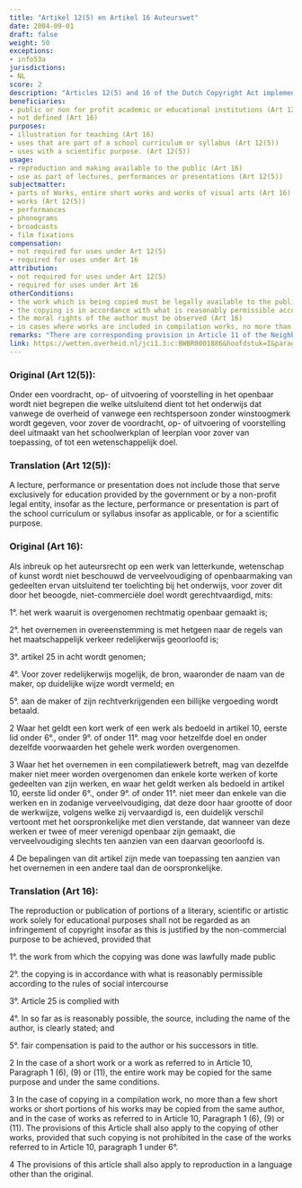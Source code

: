 ```yaml
---
title: "Artikel 12(5) en Artikel 16 Auteurswet"
date: 2004-09-01 
draft: false
weight: 50
exceptions:
- info53a
jurisdictions:
- NL
score: 2
description: "Articles 12(5) and 16 of the Dutch Copyright Act implement the exception contained in Art 5(3)a of the InfoSoc Directive. Article 16 allows reproductions and communications to the public of parts of works, entire short works and entire works of visual arts for the sole purpose of illustration for teaching. These uses are subject to compensation. Article 12(5) allows in-classroom use by public or not-for profit educational institutions as long as the use is part of a curriculum or justified by an academic purpose." 
beneficiaries:
- public or non for profit academic or educational institutions (Art 12(5))
- not defined (Art 16)
purposes: 
- illustration for teaching (Art 16)
- uses that are part of a school curriculum or syllabus (Art 12(5)) 
- uses with a scientific purpose. (Art 12(5)) 
usage:
- reproduction and making available to the public (Art 16)
- use as part of lectures, performances or presentations (Art 12(5)) 
subjectmatter:
- parts of Works, entire short works and works of visual arts (Art 16)
- works (Art 12(5)) 
- performances 
- phonograms 
- broadcasts 
- film fixations 
compensation: 
- not required for uses under Art 12(5)
- required for uses under Art 16
attribution: 
- not required for uses under Art 12(5)
- required for uses under Art 16
otherConditions:
- the work which is being copied must be legally available to the public (Art 16)
- the copying is in accordance with what is reasonably permissible according to the rules of social intercourse (Art 16)
- the moral rights of the author must be observed (Art 16)
- in cases where works are included in compilation works, no more than a few short works or short portions of works of the same author may be copied. In case of visual art works not more than a few works of the same author may be included provided that the size of manner of reproduction is sufficiently different from the original work and that no more than one work out of a series of works is included in the compilation (Article 16)
remarks: "There are corresponding provision in Article 11 of the Neighbouring Rights Act and Article 5.1(b) of the Database Act that cover the uses allowed by Article 16 of the Copyright Act. There is a provision corresponding with Article 12(5) in Article 2(8) of the Neighbouring Rights Act.<br /><br />Article 16 also allows the use of translated versions of a work."
link: https://wetten.overheid.nl/jci1.3:c:BWBR0001886&hoofdstuk=I&paragraaf=6&artikel=16
---
```


### Original (Art 12(5)): 

Onder een voordracht, op- of uitvoering of voorstelling in het openbaar wordt niet begrepen die welke uitsluitend dient tot het onderwijs dat vanwege de overheid of vanwege een rechtspersoon zonder winstoogmerk wordt gegeven, voor zover de voordracht, op- of uitvoering of voorstelling deel uitmaakt van het schoolwerkplan of leerplan voor zover van toepassing, of tot een wetenschappelijk doel.

### Translation (Art 12(5)):

A lecture, performance or presentation does not include those that serve exclusively for education provided by the government or by a non-profit legal entity, insofar as the lecture, performance or presentation is part of the school curriculum or syllabus insofar as applicable, or for a scientific purpose.

### Original (Art 16):

Als inbreuk op het auteursrecht op een werk van letterkunde, wetenschap of kunst wordt niet beschouwd de verveelvoudiging of openbaarmaking van gedeelten ervan uitsluitend ter toelichting bij het onderwijs, voor zover dit door het beoogde, niet-commerciële doel wordt gerechtvaardigd, mits:

1°. het werk waaruit is overgenomen rechtmatig openbaar gemaakt is;

2°. het overnemen in overeenstemming is met hetgeen naar de regels van het maatschappelijk verkeer redelijkerwijs geoorloofd is;

3°. artikel 25 in acht wordt genomen;

4°. Voor zover redelijkerwijs mogelijk, de bron, waaronder de naam van de maker, op duidelijke wijze wordt vermeld; en

5°. aan de maker of zijn rechtverkrijgenden een billijke vergoeding wordt betaald.

2 Waar het geldt een kort werk of een werk als bedoeld in artikel 10, eerste lid onder 6°., onder 9°. of onder 11°. mag voor hetzelfde doel en onder dezelfde voorwaarden het gehele werk worden overgenomen.

3 Waar het het overnemen in een compilatiewerk betreft, mag van dezelfde maker niet meer worden overgenomen dan enkele korte werken of korte gedeelten van zijn werken, en waar het geldt werken als bedoeld in artikel 10, eerste lid onder 6°., onder 9°. of onder 11°. niet meer dan enkele van die werken en in zodanige verveelvoudiging, dat deze door haar grootte of door de werkwijze, volgens welke zij vervaardigd is, een duidelijk verschil vertoont met het oorspronkelijke met dien verstande, dat wanneer van deze werken er twee of meer verenigd openbaar zijn gemaakt, die verveelvoudiging slechts ten aanzien van een daarvan geoorloofd is.

4 De bepalingen van dit artikel zijn mede van toepassing ten aanzien van het overnemen in een andere taal dan de oorspronkelijke.

### Translation (Art 16):


The reproduction or publication of portions of a literary, scientific or artistic work solely for educational purposes shall not be regarded as an infringement of copyright insofar as this is justified by the non-commercial purpose to be achieved, provided that

1°. the work from which the copying was done was lawfully made public

2°. the copying is in accordance with what is reasonably permissible according to the rules of social intercourse

3°. Article 25 is complied with

4°. In so far as is reasonably possible, the source, including the name of the author, is clearly stated; and

5°. fair compensation is paid to the author or his successors in title.

2 In the case of a short work or a work as referred to in Article 10, Paragraph 1 (6), (9) or (11), the entire work may be copied for the same purpose and under the same conditions.

3 In the case of copying in a compilation work, no more than a few short works or short portions of his works may be copied from the same author, and in the case of works as referred to in Article 10, Paragraph 1 (6), (9) or (11). The provisions of this Article shall also apply to the copying of other works, provided that such copying is not prohibited in the case of the works referred to in Article 10, paragraph 1 under 6°.

4 The provisions of this article shall also apply to reproduction in a language other than the original.

